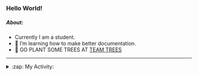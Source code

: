 ### Hello World!

##### About:
- Currently I am a student.
- 🌱 I’m learning how to make better documentation.
- 🌱 GO PLANT SOME TREES AT [TEAM TREES](https://teamtrees.org/)

---
<details>
  <summary>:zap: My Activity:</summary>
  
<!--START_SECTION:waka-->
![Code Time](http://img.shields.io/badge/Code%20Time-1%2C169%20hrs%2015%20mins-blue)

**I'm a Night 🦉** 

```text
🌞 Morning                1899 commits        ███░░░░░░░░░░░░░░░░░░░░░░   10.11 % 
🌆 Daytime                6392 commits        █████████░░░░░░░░░░░░░░░░   34.04 % 
🌃 Evening                5351 commits        ███████░░░░░░░░░░░░░░░░░░   28.50 % 
🌙 Night                  5134 commits        ███████░░░░░░░░░░░░░░░░░░   27.34 % 
```
📅 **I'm Most Productive on Wednesday** 

```text
Monday                   2652 commits        ████░░░░░░░░░░░░░░░░░░░░░   14.12 % 
Tuesday                  2568 commits        ███░░░░░░░░░░░░░░░░░░░░░░   13.68 % 
Wednesday                4396 commits        ██████░░░░░░░░░░░░░░░░░░░   23.41 % 
Thursday                 2417 commits        ███░░░░░░░░░░░░░░░░░░░░░░   12.87 % 
Friday                   1951 commits        ███░░░░░░░░░░░░░░░░░░░░░░   10.39 % 
Saturday                 1642 commits        ██░░░░░░░░░░░░░░░░░░░░░░░   08.75 % 
Sunday                   3150 commits        ████░░░░░░░░░░░░░░░░░░░░░   16.78 % 
```


📊 **This Week I Spent My Time On** 

```text
🔥 Editors: 
IntelliJ                 5 hrs 7 mins        █████████████████████████   100.00 % 

🐱‍💻 Projects: 
intro                    4 hrs 55 mins       ████████████████████████░   95.95 % 
android-demo             7 mins              █░░░░░░░░░░░░░░░░░░░░░░░░   02.53 % 
Unknown Project          4 mins              ░░░░░░░░░░░░░░░░░░░░░░░░░   01.52 % 
```


 Last Updated on 25/08/2023 17:10:26 UTC
<!--END_SECTION:waka-->
</details>
